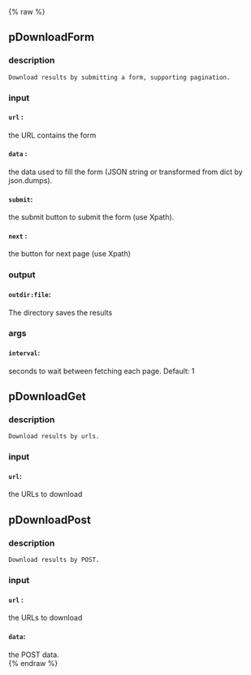 {% raw %}

## pDownloadForm

### description
	Download results by submitting a form, supporting pagination.

### input
#### `url`   :
 the URL contains the form  
#### `data`  :
 the data used to fill the form (JSON string or transformed from dict by json.dumps).  
#### `submit`:
 the submit button to submit the form (use Xpath).  
#### `next`  :
 the button for next page (use Xpath)  

### output
#### `outdir:file`:
 The directory saves the results  

### args
#### `interval`:
 seconds to wait between fetching each page. Default: 1  

## pDownloadGet

### description
	Download results by urls.

### input
#### `url`:
 the URLs to download  

## pDownloadPost

### description
	Download results by POST.

### input
#### `url` :
 the URLs to download  
#### `data`:
 the POST data.  
{% endraw %}

